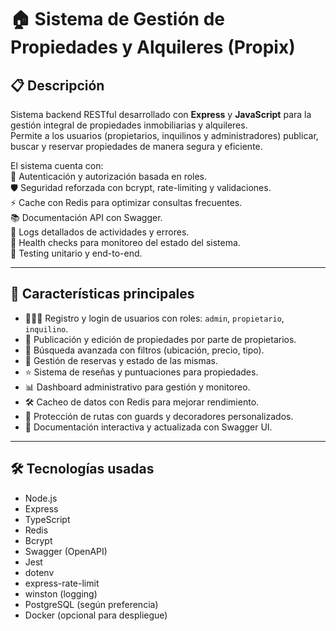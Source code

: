 # 🏠 Sistema de Gestión de Propiedades y Alquileres (Propix)

## 📋 Descripción

Sistema backend RESTful desarrollado con **Express** y **JavaScript** para la gestión integral de propiedades inmobiliarias y alquileres.  
Permite a los usuarios (propietarios, inquilinos y administradores) publicar, buscar y reservar propiedades de manera segura y eficiente.

El sistema cuenta con:  
🔐 Autenticación y autorización basada en roles.  
🛡️ Seguridad reforzada con bcrypt, rate-limiting y validaciones.  
⚡ Cache con Redis para optimizar consultas frecuentes.  
📚 Documentación API con Swagger.  
📝 Logs detallados de actividades y errores.  
💓 Health checks para monitoreo del estado del sistema.  
🧪 Testing unitario y end-to-end.

---

## 🚀 Características principales

- 🧑‍🤝‍🧑 Registro y login de usuarios con roles: `admin`, `propietario`, `inquilino`.  
- 🏡 Publicación y edición de propiedades por parte de propietarios.  
- 🔎 Búsqueda avanzada con filtros (ubicación, precio, tipo).  
- 📅 Gestión de reservas y estado de las mismas.  
- ⭐ Sistema de reseñas y puntuaciones para propiedades.  
- 📊 Dashboard administrativo para gestión y monitoreo.  
- 🛠️ Cacheo de datos con Redis para mejorar rendimiento.  
- 🔐 Protección de rutas con guards y decoradores personalizados.  
- 📖 Documentación interactiva y actualizada con Swagger UI.

---

## 🛠️ Tecnologías usadas

- Node.js  
- Express  
- TypeScript  
- Redis  
- Bcrypt  
- Swagger (OpenAPI)  
- Jest   
- dotenv  
- express-rate-limit  
- winston (logging)  
- PostgreSQL (según preferencia)  
- Docker (opcional para despliegue)
